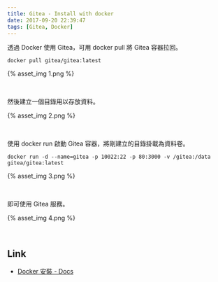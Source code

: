 ```yaml
---
title: Gitea - Install with docker
date: 2017-09-20 22:39:47
tags: [Gitea, Docker]
---
```


透過 Docker 使用 Gitea，可用 docker pull 將 Gitea 容器拉回。  

<!-- More -->

    docker pull gitea/gitea:latest

{% asset_img 1.png %}

<br/>


然後建立一個目錄用以存放資料。  

{% asset_img 2.png %}

<br/>


使用 docker run 啟動 Gitea 容器，將剛建立的目錄掛載為資料卷。  

    docker run -d --name=gitea -p 10022:22 -p 80:3000 -v /gitea:/data gitea/gitea:latest

{% asset_img 3.png %}

<br/>


即可使用 Gitea 服務。  

{% asset_img 4.png %}

<br/>


Link
----
* [Docker 安裝 - Docs](https://docs.gitea.io/zh-tw/install-with-docker/)
